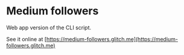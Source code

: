 # Medium followers

Web app version of the CLI script.

See it online at [https://medium-followers.glitch.me](https://medium-followers.glitch.me)

